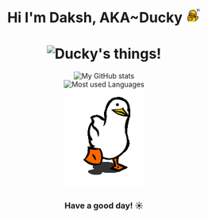 <h1 align="center">Hi I'm Daksh, AKA~Ducky <img width=30px src="wave.gif"></h1>

<h1 align=center><img src="https://readme-typing-svg.herokuapp.com/?font=jetbrains+mono&color=%a623a&size=22&center=true&vCenter=true&lines=Java%2C+Linux%2C+Python%2C+Bash..." alt="Ducky's things!"></h1>
<p align="center">
  <img src="https://github-readme-stats.vercel.app/api?username=TheDucky&show_icons=true&theme=discord_old_blurple" alt="My GitHub stats"><br/>
  <img src="https://github-readme-stats.vercel.app/api/top-langs/?username=TheDucky&layout=compact&theme=discord_old_blurple&langs_count=10" alt="Most used Languages"><br/>
    <img src="walk.gif">
    <h3 align="center">Have a good day! ☀️<h3/>
</p>
  

